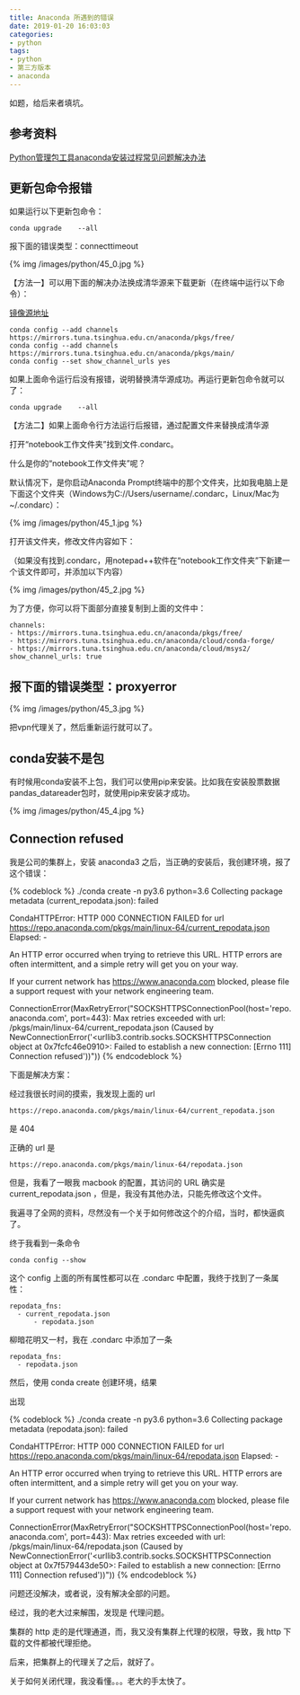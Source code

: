 ```yaml
---
title: Anaconda 所遇到的错误
date: 2019-01-20 16:03:03
categories:
- python
tags:
- python
- 第三方版本
- anaconda
---
```

如题，给后来者填坑。

<!-- more -->

## 参考资料

[Python管理包工具anaconda安装过程常见问题解决办法](https://zhuanlan.zhihu.com/p/34337889)

## 更新包命令报错

如果运行以下更新包命令：

	conda upgrade    --all
	
报下面的错误类型：connecttimeout

{% img /images/python/45_0.jpg %}

【方法一】可以用下面的解决办法换成清华源来下载更新（在终端中运行以下命令）：

[镜像源地址](https://mirrors.tuna.tsinghua.edu.cn/help/anaconda/)

	conda config --add channels https://mirrors.tuna.tsinghua.edu.cn/anaconda/pkgs/free/
	conda config --add channels https://mirrors.tuna.tsinghua.edu.cn/anaconda/pkgs/main/
	conda config --set show_channel_urls yes
	
如果上面命令运行后没有报错，说明替换清华源成功。再运行更新包命令就可以了：

	conda upgrade    --all
	
【方法二】如果上面命令行方法运行后报错，通过配置文件来替换成清华源

打开“notebook工作文件夹”找到文件.condarc。

什么是你的“notebook工作文件夹”呢？

默认情况下，是你启动Anaconda Prompt终端中的那个文件夹，比如我电脑上是下面这个文件夹（Windows为C://Users/username/.condarc，Linux/Mac为~/.condarc）：

{% img /images/python/45_1.jpg %}

打开该文件夹，修改文件内容如下：

（如果没有找到.condarc，用notepad++软件在“notebook工作文件夹”下新建一个该文件即可，并添加以下内容）

{% img /images/python/45_2.jpg %}

为了方便，你可以将下面部分直接复制到上面的文件中：

	channels:
	- https://mirrors.tuna.tsinghua.edu.cn/anaconda/pkgs/free/
	- https://mirrors.tuna.tsinghua.edu.cn/anaconda/cloud/conda-forge/
	- https://mirrors.tuna.tsinghua.edu.cn/anaconda/cloud/msys2/
	show_channel_urls: true

## 报下面的错误类型：proxyerror

{% img /images/python/45_3.jpg %}

把vpn代理关了，然后重新运行就可以了。

## conda安装不是包

有时候用conda安装不上包，我们可以使用pip来安装。比如我在安装股票数据pandas_datareader包时，就使用pip来安装才成功。

{% img /images/python/45_4.jpg %}

## Connection refused

我是公司的集群上，安装 anaconda3 之后，当正确的安装后，我创建环境，报了这个错误：

{% codeblock %}
 ./conda create -n py3.6 python=3.6
Collecting package metadata (current_repodata.json): failed

CondaHTTPError: HTTP 000 CONNECTION FAILED for url <https://repo.anaconda.com/pkgs/main/linux-64/current_repodata.json>
Elapsed: -

An HTTP error occurred when trying to retrieve this URL.
HTTP errors are often intermittent, and a simple retry will get you on your way.

If your current network has https://www.anaconda.com blocked, please file
a support request with your network engineering team.

ConnectionError(MaxRetryError("SOCKSHTTPSConnectionPool(host='repo.anaconda.com', port=443): Max retries exceeded with url: /pkgs/main/linux-64/current_repodata.json (Caused by NewConnectionError('<urllib3.contrib.socks.SOCKSHTTPSConnection object at 0x7fcfc46e0910>: Failed to establish a new connection: [Errno 111] Connection refused'))"))
{% endcodeblock %}

下面是解决方案：

经过我很长时间的摸索，我发现上面的 url

	https://repo.anaconda.com/pkgs/main/linux-64/current_repodata.json

是 404

正确的 url 是

	https://repo.anaconda.com/pkgs/main/linux-64/repodata.json

但是，我看了一眼我 macbook 的配置，其访问的 URL 确实是 current_repodata.json ，但是，我没有其他办法，只能先修改这个文件。

我遍寻了全网的资料，尽然没有一个关于如何修改这个的介绍，当时，都快逼疯了。

终于我看到一条命令

	conda config --show

这个 config 上面的所有属性都可以在 .condarc 中配置，我终于找到了一条属性：

	repodata_fns:
  	  - current_repodata.json
          - repodata.json

柳暗花明又一村，我在 .condarc 中添加了一条

	repodata_fns:
  	  - repodata.json

然后，使用 conda create 创建环境，结果

出现

{% codeblock %}
./conda create -n py3.6 python=3.6
Collecting package metadata (repodata.json): failed

CondaHTTPError: HTTP 000 CONNECTION FAILED for url <https://repo.anaconda.com/pkgs/main/linux-64/repodata.json>
Elapsed: -

An HTTP error occurred when trying to retrieve this URL.
HTTP errors are often intermittent, and a simple retry will get you on your way.

If your current network has https://www.anaconda.com blocked, please file
a support request with your network engineering team.

ConnectionError(MaxRetryError("SOCKSHTTPSConnectionPool(host='repo.anaconda.com', port=443): Max retries exceeded with url: /pkgs/main/linux-64/repodata.json (Caused by NewConnectionError('<urllib3.contrib.socks.SOCKSHTTPSConnection object at 0x7f579443de50>: Failed to establish a new connection: [Errno 111] Connection refused'))"))
{% endcodeblock %}

问题还没解决，或者说，没有解决全部的问题。

经过，我的老大过来解围，发现是 代理问题。

集群的 http 走的是代理通道，而，我又没有集群上代理的权限，导致，我 http 下载的文件都被代理拒绝。

后来，把集群上的代理关了之后，就好了。

关于如何关闭代理，我没看懂。。。老大的手太快了。



